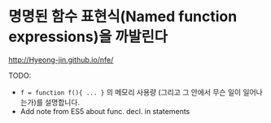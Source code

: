 # 명명된 함수 표현식(Named function expressions)을 까발린다

<http://Hyeong-jin.github.io/nfe/>

TODO:

* `f = function f(){ ... }` 의 메모리 사용량 (그리고 그 안에서 무슨 일이 일어나는가)를 설명합니다.
* Add note from ES5 about func. decl. in statements
